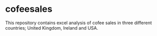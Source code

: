 # cofeesales
This repository contains excel analysis of cofee sales in three different countries; United Kingdom, Ireland and USA.
